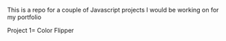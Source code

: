 This is a repo for a couple of Javascript projects I would be working on for my portfolio

Project 1= Color Flipper

